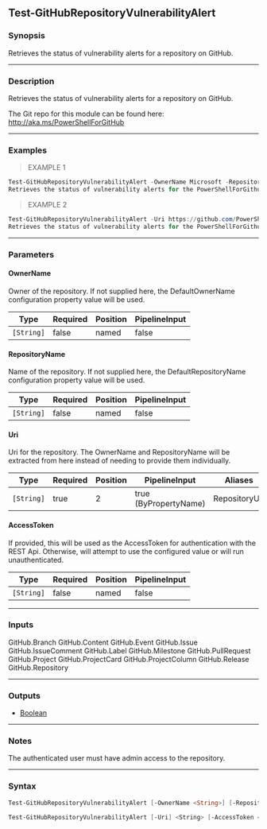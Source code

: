 Test-GitHubRepositoryVulnerabilityAlert
---------------------------------------

### Synopsis
Retrieves the status of vulnerability alerts for a repository on GitHub.

---

### Description

Retrieves the status of vulnerability alerts for a repository on GitHub.

The Git repo for this module can be found here: http://aka.ms/PowerShellForGitHub

---

### Examples
> EXAMPLE 1

```PowerShell
Test-GitHubRepositoryVulnerabilityAlert -OwnerName Microsoft -RepositoryName PowerShellForGitHub
Retrieves the status of vulnerability alerts for the PowerShellForGithub repository.
```
> EXAMPLE 2

```PowerShell
Test-GitHubRepositoryVulnerabilityAlert -Uri https://github.com/PowerShell/PowerShellForGitHub
Retrieves the status of vulnerability alerts for the PowerShellForGithub repository.
```

---

### Parameters
#### **OwnerName**
Owner of the repository.
If not supplied here, the DefaultOwnerName configuration property value will be used.

|Type      |Required|Position|PipelineInput|
|----------|--------|--------|-------------|
|`[String]`|false   |named   |false        |

#### **RepositoryName**
Name of the repository.
If not supplied here, the DefaultRepositoryName configuration property value will be used.

|Type      |Required|Position|PipelineInput|
|----------|--------|--------|-------------|
|`[String]`|false   |named   |false        |

#### **Uri**
Uri for the repository.
The OwnerName and RepositoryName will be extracted from here instead of needing to provide
them individually.

|Type      |Required|Position|PipelineInput        |Aliases      |
|----------|--------|--------|---------------------|-------------|
|`[String]`|true    |2       |true (ByPropertyName)|RepositoryUrl|

#### **AccessToken**
If provided, this will be used as the AccessToken for authentication with the
REST Api.  Otherwise, will attempt to use the configured value or will run unauthenticated.

|Type      |Required|Position|PipelineInput|
|----------|--------|--------|-------------|
|`[String]`|false   |named   |false        |

---

### Inputs
GitHub.Branch
GitHub.Content
GitHub.Event
GitHub.Issue
GitHub.IssueComment
GitHub.Label
GitHub.Milestone
GitHub.PullRequest
GitHub.Project
GitHub.ProjectCard
GitHub.ProjectColumn
GitHub.Release
GitHub.Repository

---

### Outputs
* [Boolean](https://learn.microsoft.com/en-us/dotnet/api/System.Boolean)

---

### Notes
The authenticated user must have admin access to the repository.

---

### Syntax
```PowerShell
Test-GitHubRepositoryVulnerabilityAlert [-OwnerName <String>] [-RepositoryName <String>] [-AccessToken <String>] [<CommonParameters>]
```
```PowerShell
Test-GitHubRepositoryVulnerabilityAlert [-Uri] <String> [-AccessToken <String>] [<CommonParameters>]
```
